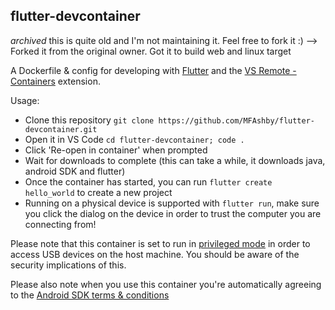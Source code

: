 flutter-devcontainer
--------------------

*archived* this is quite old and I'm not maintaining it. Feel free to fork it :)
--> Forked it from the original owner. Got it to build web and linux target

A Dockerfile & config for developing with [Flutter](https://flutter.dev/) and 
the [VS Remote - Containers](https://code.visualstudio.com/docs/remote/containers) 
extension. 

Usage: 
* Clone this repository `git clone https://github.com/MFAshby/flutter-devcontainer.git`
* Open it in VS Code `cd flutter-devcontainer; code .`
* Click 'Re-open in container' when prompted
* Wait for downloads to complete (this can take a while, it downloads java, android SDK
and flutter)
* Once the container has started, you can run `flutter create hello_world` to create a 
new project
* Running on a physical device is supported with `flutter run`, make sure you click the 
dialog on the device in order to trust the computer you are connecting from!

Please note that this container is set to run in 
[privileged mode](https://docs.docker.com/engine/reference/run/#runtime-privilege-and-linux-capabilities) 
in order to access USB devices on the host machine. You should be aware of the security 
implications of this. 

Please also note when you use this container you're automatically agreeing to the 
[Android SDK terms & conditions](https://developer.android.com/studio/terms)
